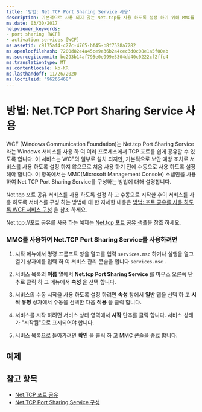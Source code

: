 ```yaml
---
title: '방법: Net.TCP Port Sharing Service 사용'
description: 기본적으로 사용 되지 않는 Net.tcp를 사용 하도록 설정 하기 위해 MMC를 사용 하 여 Net TCP 포트 공유 서비스를 구성 하는 방법을 알아봅니다.
ms.date: 03/30/2017
helpviewer_keywords:
- port sharing [WCF]
- activation services [WCF]
ms.assetid: c9175af4-c27c-4765-bf45-b8f7528a7282
ms.openlocfilehash: 7200d82e4a45ce9e36b2a4cec3d0c08e1a5f00ab
ms.sourcegitcommit: bc293b14af795e0e999e3304dd40c0222cf2ffe4
ms.translationtype: MT
ms.contentlocale: ko-KR
ms.lasthandoff: 11/26/2020
ms.locfileid: "96265468"
---
```

# <a name="how-to-enable-the-nettcp-port-sharing-service"></a>방법: Net.TCP Port Sharing Service 사용

WCF (Windows Communication Foundation)는 Net.tcp Port Sharing Service 라는 Windows 서비스를 사용 하 여 여러 프로세스에서 TCP 포트를 쉽게 공유할 수 있도록 합니다. 이 서비스는 WCF의 일부로 설치 되지만, 기본적으로 보안 예방 조치로 서비스를 사용 하도록 설정 하지 않으므로 처음 사용 하기 전에 수동으로 사용 하도록 설정 해야 합니다. 이 항목에서는 MMC(Microsoft Management Console) 스냅인을 사용하여 Net TCP Port Sharing Service를 구성하는 방법에 대해 설명합니다.  
  
 Net.tcp 포트 공유 서비스를 사용 하도록 설정 하 고 수동으로 시작한 후이 서비스를 사용 하도록 서비스를 구성 하는 방법에 대 한 자세한 내용은 [방법: 포트 공유를 사용 하도록 WCF 서비스 구성](how-to-configure-a-wcf-service-to-use-port-sharing.md) 을 참조 하세요.  
  
 Net.tcp://포트 공유를 사용 하는 예제는 [Net.tcp 포트 공유 샘플](../samples/net-tcp-port-sharing-sample.md)을 참조 하세요.  
  
### <a name="to-enable-the-nettcp-port-sharing-service-using-mmc"></a>MMC를 사용하여 Net.TCP Port Sharing Service를 사용하려면  
  
1. 시작 메뉴에서 명령 프롬프트 창을 열고를 입력 `services.msc` 하거나 실행을 열고 열기 상자에를 입력 하 여 서비스 관리 콘솔을 엽니다 `services.msc` .  
  
2. 서비스 목록의 **이름** 열에서 **Net.tcp Port Sharing Service** 를 마우스 오른쪽 단추로 클릭 하 고 메뉴에서 **속성** 을 선택 합니다.  
  
3. 서비스의 수동 시작을 사용 하도록 설정 하려면 **속성** 창에서 **일반** 탭을 선택 하 고 **시작 유형** 상자에서 수동을 선택한 다음 **적용** 을 클릭 합니다.  
  
4. 서비스를 시작 하려면 서비스 상태 영역에서 **시작** 단추를 클릭 합니다. 서비스 상태가 "시작됨"으로 표시되어야 합니다.  
  
5. 서비스 목록으로 돌아가려면 **확인** 을 클릭 하 고 MMC 콘솔을 종료 합니다.  
  
## <a name="example"></a>예제  
  
## <a name="see-also"></a>참고 항목

- [Net.TCP 포트 공유](net-tcp-port-sharing.md)
- [Net.TCP Port Sharing Service 구성](configuring-the-net-tcp-port-sharing-service.md)
